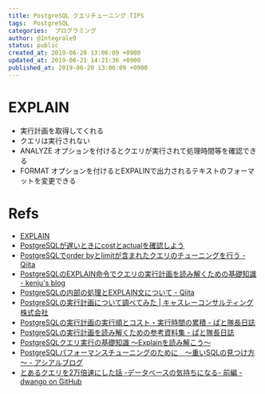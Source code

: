 ```yaml
---
title: PostgreSQL クエリチューニング TIPS
tags:  PostgreSQL
categories:  プログラミング
author: @1ntegrale9
status: public
created_at: 2019-06-20 13:06:09 +0900
updated_at: 2019-06-21 14:21:36 +0900
published_at: 2019-06-20 13:06:09 +0900
---
```

# EXPLAIN

- 実行計画を取得してくれる
- クエリは実行されない
- ANALYZE オプションを付けるとクエリが実行されて処理時間等を確認できる
- FORMAT オプションを付けるとEXPALINで出力されるテキストのフォーマットを変更できる

# Refs

- [EXPLAIN](https://www.postgresql.jp/document/10/html/sql-explain.html)
- [PostgreSQLが遅いときにcostとactualを確認しよう](http://www.maguronomizo.net/archives/16)
- [PostgreSQLでorder byとlimitが含まれたクエリのチューニングを行う - Qiita](https://qiita.com/bunty/items/614bebd8927074bdca21)
- [PostgreSQLのEXPLAIN命令でクエリの実行計画を読み解くための基礎知識 - kenju's blog](https://itiskj.hatenablog.com/entry/2017/09/22/170222)
- [PostgreSQLの内部の処理とEXPLAIN文について - Qiita](https://qiita.com/bunty/items/c6e7bfa99c1814811863)
- [PostgreSQLの実行計画について調べてみた | キャスレーコンサルティング株式会社](https://www.casleyconsulting.co.jp/blog/engineer/259/)
- [PostgreSQLの実行計画の実行順とコスト・実行時間の累積 - ぱと隊長日誌](https://taityo-diary.hatenablog.jp/entry/2018/05/06/230233)
- [PostgreSQLの実行計画を読み解くための参考資料集 - ぱと隊長日誌](https://taityo-diary.hatenablog.jp/entry/2017/09/10/091729)
- [PostgreSQLクエリ実行の基礎知識 ～Explainを読み解こう～](https://www.slideshare.net/MikiShimogai/postgre-sql-explain)
- [PostgreSQLパフォーマンスチューニングのために　～重いSQLの見つけ方～ - アシアルブログ](https://blog.asial.co.jp/383)
- [とあるクエリを2万倍速にした話 -データベースの気持ちになる- 前編 - dwango on GitHub](https://dwango.github.io/articles/mastodon-database-index-1/)
